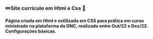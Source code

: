 ### ✏️Site currículo em Html e Css 📁
**Página criada em Html e estilizada em CSS para prática em curso ministrado na plataforma da DNC, realizado entre Out/22 e Dez/22. Configurações básicas.**
